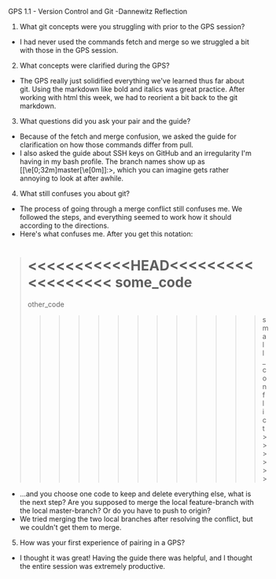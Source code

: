 GPS 1.1 - Version Control and Git
-Dannewitz Reflection

1. What git concepts were you struggling with prior to the GPS session?
  * I had never used the commands fetch and merge so we struggled a bit with those in the GPS session.

2. What concepts were clarified during the GPS?
  * The GPS really just solidified everything we've learned thus far about git. Using the markdown like bold and italics was great practice. After working with html this week, we had to reorient a bit back to the git markdown.

3. What questions did you ask your pair and the guide?
  * Because of the fetch and merge confusion, we asked the guide for clarification on how those commands differ from pull.
  * I also asked the guide about SSH keys on GitHub and an irregularity I'm having in my bash profile. The branch names show up as [\[\e[0;32m\]master\[\e[0m\]]:>, which you can imagine gets rather annoying to look at after awhile.

4. What still confuses you about git?
  * The process of going through a merge conflict still confuses me. We followed the steps, and everything seemed to work how it should according to the directions.
  * Here's what confuses me. After you get this notation:
  > <<<<<<<<<<<HEAD<<<<<<<<<<<<<<<<<<
  > some_code
  > ==================================
  > other_code
  > >>>>>>>>>>>>small_conflict>>>>>>

  * ...and you choose one code to keep and delete everything else, what is the next step? Are you supposed to merge the local feature-branch with the local master-branch? Or do you have to push to origin?
  * We tried merging the two local branches after resolving the conflict, but we couldn't get them to merge.

5. How was your first experience of pairing in a GPS?
  * I thought it was great! Having the guide there was helpful, and I thought the entire session was extremely productive.